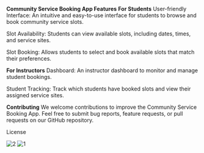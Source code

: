 **Community Service Booking App
Features**
**For Students**
User-friendly Interface: An intuitive and easy-to-use interface for students to browse and book community service slots.

Slot Availability: Students can view available slots, including dates, times, and service sites.

Slot Booking: Allows students to select and book available slots that match their preferences.

**For Instructors**
Dashboard: An instructor dashboard to monitor and manage student bookings.

Student Tracking: Track which students have booked slots and view their assigned service sites.

**Contributing**
We welcome contributions to improve the Community Service Booking App. Feel free to submit bug reports, feature requests, or pull requests on our GitHub repository.

License

![2](https://github.com/Salus101/comService/assets/85805477/80465ea2-c9fc-4728-8abf-98f226d35a7b)
![1](https://github.com/Salus101/comService/assets/85805477/0b4b2d3d-8663-48d2-ae8d-9f0300bedd4d)
